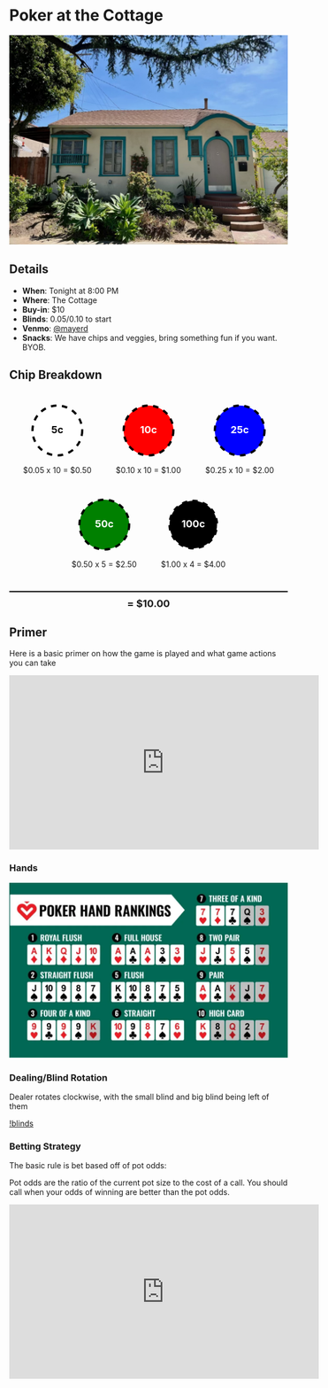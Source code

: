 # Poker at the Cottage

![cottage](./cottage.jpg)

## Details 
- **When**: Tonight at 8:00 PM
- **Where**: The Cottage
- **Buy-in**: $10 
- **Blinds**: $0.05/$0.10 to start 
- **Venmo**: [@mayerd](https://account.venmo.com/u/Mayerd)
- **Snacks**: We have chips and veggies, bring something fun if you want. BYOB.

## Chip Breakdown

<style>
  .coin {
    display: inline-block;
    margin: 20px;
    text-align: center;
  }
  .circle {
    stroke-width: 4;
    stroke-dasharray: 10, 10;
  }
  .coin-text {
    font-weight: bold;
    text-anchor: middle;
    alignment-baseline: middle;
  }
  .coin-info {
    font-size: 14px;
    margin-top: 10px;
  }
  .sum-bar {
    display: block;
    margin-top: 20px;
    font-weight: bold;
    font-size: 18px;
    text-align: center;
    border-top: 2px solid black;
    padding-top: 10px;
  }
</style>
<div style="text-align: center;">
  <!-- 5c Coin -->
<div class="coin">
<svg width="100" height="100" viewBox="0 0 100 100">
<circle cx="50" cy="50" r="45" class="circle" fill="white" stroke="black" />
<text x="50" y="50" class="coin-text" font-size="18" fill="black">5c</text>
</svg>
<div class="coin-info">
$0.05 x 10 = $0.50
</div>
</div>

<!-- 10c Coin -->
<div class="coin">
<svg width="100" height="100" viewBox="0 0 100 100">
<circle cx="50" cy="50" r="45" class="circle" fill="red" stroke="black" />
<text x="50" y="50" class="coin-text" font-size="18" fill="white">10c</text>
</svg>
<div class="coin-info">
$0.10 x 10 = $1.00
</div>
</div>

<!-- 25c Coin -->
<div class="coin">
<svg width="100" height="100" viewBox="0 0 100 100">
<circle cx="50" cy="50" r="45" class="circle" fill="blue" stroke="black" />
<text x="50" y="50" class="coin-text" font-size="18" fill="white">25c</text>
</svg>
<div class="coin-info">
$0.25 x 10 = $2.00
</div>
</div>

<!-- 50c Coin -->
<div class="coin">
<svg width="100" height="100" viewBox="0 0 100 100">
<circle cx="50" cy="50" r="45" class="circle" fill="green" stroke="black" />
<text x="50" y="50" class="coin-text" font-size="18" fill="white">50c</text>
</svg>
<div class="coin-info">
$0.50 x 5 = $2.50
</div>
</div>

<!-- 100c Coin -->
<div class="coin">
<svg width="100" height="100" viewBox="0 0 100 100">
<circle cx="50" cy="50" r="45" class="circle" fill="black" stroke="white" />
<text x="50" y="50" class="coin-text" font-size="18" fill="white">100c</text>
</svg>
<div class="coin-info">
$1.00 x 4 = $4.00
</div>
</div>
</div>

<!-- Sum Bar -->
<div class="sum-bar">
= $10.00
</div>

## Primer

Here is a basic primer on how the game is played and what game actions you can take 

<iframe width="560" height="315" src="https://www.youtube.com/embed/GAoR9ji8D6A?si=FTFOVLc5zGYzCo6q" title="YouTube video player" frameborder="0" allow="accelerometer; clipboard-write; encrypted-media; gyroscope; picture-in-picture; web-share" referrerpolicy="origin-when-cross-origin" allowfullscreen style="display: block; margin: 0 auto;"></iframe>

### Hands 

![hands](./hands.webp)

### Dealing/Blind Rotation

Dealer rotates clockwise, with the small blind and big blind being left of them

[!blinds](./blinds.webp)

### Betting Strategy

The basic rule is bet based off of pot odds:

Pot odds are the ratio of the current pot size to the cost of a call. You should call when your odds of winning are better than the pot odds.

<iframe width="560" height="315" src="https://www.youtube.com/embed/_OFM3AAcBD8?si=D-VfD6f_5GlRSsdq" title="YouTube video player" frameborder="0" allow="accelerometer; clipboard-write; encrypted-media; gyroscope; picture-in-picture; web-share" referrerpolicy="origin-when-cross-origin" allowfullscreen style="display: block; margin: 0 auto;"></iframe>